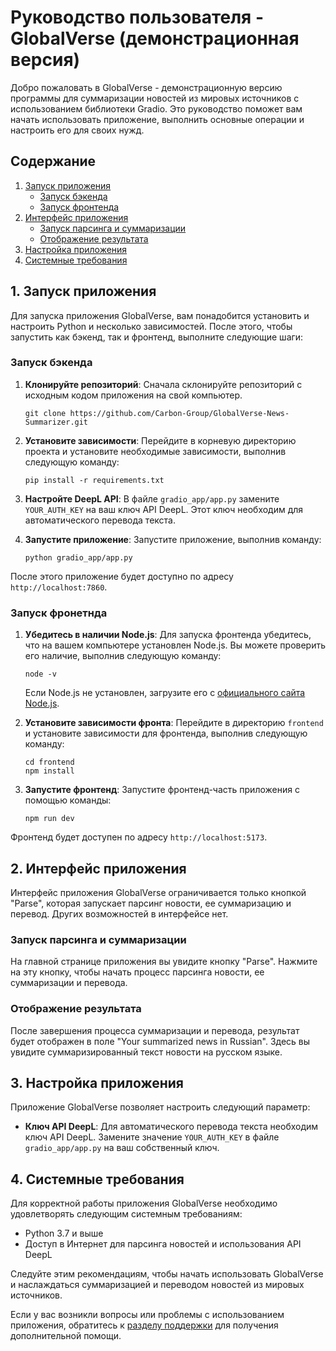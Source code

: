 # Руководство пользователя - GlobalVerse (демонстрационная версия)

Добро пожаловать в GlobalVerse - демонстрационную версию программы для суммаризации новостей из мировых источников с использованием библиотеки Gradio. Это руководство поможет вам начать использовать приложение, выполнить основные операции и настроить его для своих нужд.

## Содержание

1. [Запуск приложения](#1-Запуск-приложения)
   - [Запуск бэкенда](#Запуск-бэкенда)
   - [Запуск фронтенда](#Запуск-фронтенда)
2. [Интерфейс приложения](#2-Интерфейс-приложения)
   - [Запуск парсинга и суммаризации](#Запуск-парсинга-и-суммаризации)
   - [Отображение результата](#Отображение-результата)
3. [Настройка приложения](#3-Настройка-приложения)
4. [Системные требования](#4-Системные-требования)

## 1. Запуск приложения

Для запуска приложения GlobalVerse, вам понадобится установить и настроить Python и несколько зависимостей. После этого, чтобы запустить как бэкенд, так и фронтенд, выполните следующие шаги:

### Запуск бэкенда

1. **Клонируйте репозиторий**: Сначала склонируйте репозиторий с исходным кодом приложения на свой компьютер.

   ```
   git clone https://github.com/Carbon-Group/GlobalVerse-News-Summarizer.git
   ```

2. **Установите зависимости**: Перейдите в корневую директорию проекта и установите необходимые зависимости, выполнив следующую команду:

   ```
   pip install -r requirements.txt
   ```

3. **Настройте DeepL API**: В файле `gradio_app/app.py` замените `YOUR_AUTH_KEY` на ваш ключ API DeepL. Этот ключ необходим для автоматического перевода текста.

4. **Запустите приложение**: Запустите приложение, выполнив команду:

   ```
   python gradio_app/app.py
   ```

После этого приложение будет доступно по адресу `http://localhost:7860`.

### Запуск фронетнда

1. **Убедитесь в наличии Node.js**: Для запуска фронтенда убедитесь, что на вашем компьютере установлен Node.js. Вы можете проверить его наличие, выполнив следующую команду:

   ```
   node -v
   ```

   Если Node.js не установлен, загрузите его с [официального сайта Node.js](https://nodejs.org/).

2. **Установите зависимости фронта**: Перейдите в директорию `frontend` и установите зависимости для фронтенда, выполнив следующую команду:

   ```
   cd frontend
   npm install
   ```

3. **Запустите фронтенд**: Запустите фронтенд-часть приложения с помощью команды:

   ```
   npm run dev
   ```

Фронтенд будет доступен по адресу `http://localhost:5173`.

## 2. Интерфейс приложения

Интерфейс приложения GlobalVerse ограничивается только кнопкой "Parse", которая запускает парсинг новости, ее суммаризацию и перевод. Других возможностей в интерфейсе нет.

### Запуск парсинга и суммаризации

На главной странице приложения вы увидите кнопку "Parse". Нажмите на эту кнопку, чтобы начать процесс парсинга новости, ее суммаризации и перевода.

### Отображение результата

После завершения процесса суммаризации и перевода, результат будет отображен в поле "Your summarized news in Russian". Здесь вы увидите суммаризированный текст новости на русском языке.

## 3. Настройка приложения

Приложение GlobalVerse позволяет настроить следующий параметр:

- **Ключ API DeepL**: Для автоматического перевода текста необходим ключ API DeepL. Замените значение `YOUR_AUTH_KEY` в файле `gradio_app/app.py` на ваш собственный ключ.

## 4. Системные требования

Для корректной работы приложения GlobalVerse необходимо удовлетворять следующим системным требованиям:

- Python 3.7 и выше
- Доступ в Интернет для парсинга новостей и использования API DeepL

Следуйте этим рекомендациям, чтобы начать использовать GlobalVerse и наслаждаться суммаризацией и переводом новостей из мировых источников.

Если у вас возникли вопросы или проблемы с использованием приложения, обратитесь к [разделу поддержки](docs/support.md) для получения дополнительной помощи.